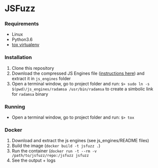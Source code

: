 # JSFuzz
### Requirements
- Linux
- Python3.6
- [tox virtualenv](https://tox.readthedocs.io/en/latest/)

### Installation
1. Clone this repository
2. Download the compressed JS Engines file ([instructions here](https://github.com/damorim/jsfuzz/blob/master/js_engines/README_download_executables)) and extract it in `js_engines` folder
3. Open a terminal window, go to project folder and run: `$> sudo ln -s $(pwd)/js_engines/radamsa /usr/bin/radamsa` to create a simbolic link for `radamsa` binary

### Running
- Open a terminal window, go to project folder and run: `$> tox`


### Docker
1. Download and extract the js engines (see js_engines/README files)
2. Build the image (`docker build -t jsfuzz .`)
3. Run the container (`docker run -t --rm -v /path/to/jsfuzz/repo:/jsfuzz jsfuzz`
4. See the output + logs